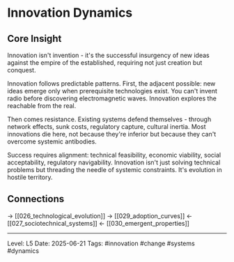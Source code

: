 # Innovation Dynamics

## Core Insight
Innovation isn't invention - it's the successful insurgency of new ideas against the empire of the established, requiring not just creation but conquest.

Innovation follows predictable patterns. First, the adjacent possible: new ideas emerge only when prerequisite technologies exist. You can't invent radio before discovering electromagnetic waves. Innovation explores the reachable from the real.

Then comes resistance. Existing systems defend themselves - through network effects, sunk costs, regulatory capture, cultural inertia. Most innovations die here, not because they're inferior but because they can't overcome systemic antibodies.

Success requires alignment: technical feasibility, economic viability, social acceptability, regulatory navigability. Innovation isn't just solving technical problems but threading the needle of systemic constraints. It's evolution in hostile territory.

## Connections
→ [[026_technological_evolution]]
→ [[029_adoption_curves]]
← [[027_sociotechnical_systems]]
← [[030_emergent_properties]]

---
Level: L5
Date: 2025-06-21
Tags: #innovation #change #systems #dynamics